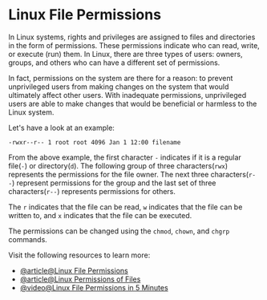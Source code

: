 # Linux File Permissions

In Linux systems, rights and privileges are assigned to files and directories in the form of permissions. These permissions indicate who can read, write, or execute (run) them. In Linux, there are three types of users: owners, groups, and others who can have a different set of permissions.

In fact, permissions on the system are there for a reason: to prevent unprivileged users from making changes on the system that would ultimately affect other users. With inadequate permissions, unprivileged users are able to make changes that would be beneficial or harmless to the Linux system.

Let's have a look at an example:

    -rwxr--r-- 1 root root 4096 Jan 1 12:00 filename
    

From the above example, the first character `-` indicates if it is a regular file(`-`) or directory(`d`). The following group of three characters(`rwx`) represents the permissions for the file owner. The next three characters(`r--`) represent permissions for the group and the last set of three characters(`r--`) represents permissions for others.

The `r` indicates that the file can be read, `w` indicates that the file can be written to, and `x` indicates that the file can be executed.

The permissions can be changed using the `chmod`, `chown`, and `chgrp` commands.

Visit the following resources to learn more:

- [@article@Linux File Permissions](https://linuxhandbook.com/linux-file-permissions/)
- [@article@Linux Permissions of Files](https://labex.io/tutorials/linux-permissions-of-files-270252)
- [@video@Linux File Permissions in 5 Minutes](https://www.youtube.com/watch?v=LnKoncbQBsM)